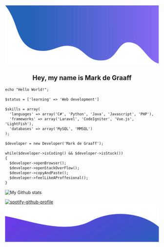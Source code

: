 ![alt_text](./images/top.png)
<h2 align="center">Hey, my name is Mark de Graaff</h2>

```
echo "Hello World!";

$status = ['learning' => 'Web development']

$skills = array(
  'languages' => array('C#', 'Python', 'Java', 'Javascript', 'PHP'),
  'frameworks' => array('Laravel', 'CodeIgniter', 'Vue.js', 'LightFish'),
  'databases' => array('MySQL', 'MMSQL')
);

$developer = new Developer('Mark de Graaff');

while($developer->isCoding() && $developer->isStuck())
{
  $developer->openBrowser();
  $developer->openStackOverFlow();
  $developer->copyAndPaste();
  $developer->feelLikeAProffesional();
}
```

<img alt="My Github stats" align="center" border-radius="40px" width="800px" height="200px" src="https://github-readme-stats.vercel.app/api?username=MarkdeGraaff&count_private=true&show_icons=true&hide_border=true&theme=react" href="https://github.com/MarkdeGraaff"/>

[![spotify-github-profile](https://spotify-github-profile.vercel.app/api/view?uid=zx-murky-xz&cover_image=true&theme=novatorem&bar_color=53b14f&bar_color_cover=true)](https://spotify-github-profile.vercel.app/api/view?uid=zx-murky-xz&redirect=true)
<br/>
![alt_text](./images/bottom.png)
